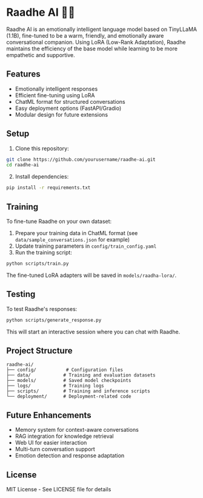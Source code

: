 # Raadhe AI 🤖💛

Raadhe AI is an emotionally intelligent language model based on TinyLLaMA (1.1B), fine-tuned to be a warm, friendly, and emotionally aware conversational companion. Using LoRA (Low-Rank Adaptation), Raadhe maintains the efficiency of the base model while learning to be more empathetic and supportive.

## Features

- Emotionally intelligent responses
- Efficient fine-tuning using LoRA
- ChatML format for structured conversations
- Easy deployment options (FastAPI/Gradio)
- Modular design for future extensions

## Setup

1. Clone this repository:
```bash
git clone https://github.com/yourusername/raadhe-ai.git
cd raadhe-ai
```

2. Install dependencies:
```bash
pip install -r requirements.txt
```

## Training

To fine-tune Raadhe on your own dataset:

1. Prepare your training data in ChatML format (see `data/sample_conversations.json` for example)
2. Update training parameters in `config/train_config.yaml`
3. Run the training script:
```bash
python scripts/train.py
```

The fine-tuned LoRA adapters will be saved in `models/raadha-lora/`.

## Testing

To test Raadhe's responses:

```bash
python scripts/generate_response.py
```

This will start an interactive session where you can chat with Raadhe.

## Project Structure

```
raadhe-ai/
├── config/           # Configuration files
├── data/            # Training and evaluation datasets
├── models/          # Saved model checkpoints
├── logs/            # Training logs
├── scripts/         # Training and inference scripts
└── deployment/      # Deployment-related code
```

## Future Enhancements

- Memory system for context-aware conversations
- RAG integration for knowledge retrieval
- Web UI for easier interaction
- Multi-turn conversation support
- Emotion detection and response adaptation

## License

MIT License - See LICENSE file for details
